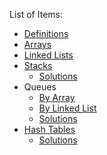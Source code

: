 List of Items:
- [Definitions](./definitions.md)
- [Arrays](./array.md)
  <!-- - [Solutions](./array-solutions.md) -->
- [Linked Lists](./linked-list.md)
- [Stacks](./stack.md)
  - [Solutions](./stack-solutions.md)
- Queues
  - [By Array](queue-by-array.md)
  - [By Linked List](queue-by-linked.md) 
  - [Solutions](./queue-solutions.md)
- [Hash Tables](./hash-table.md)
  - [Solutions](./hash-table-solutions.md)